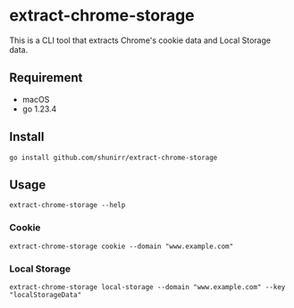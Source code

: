 # extract-chrome-storage

This is a CLI tool that extracts Chrome's cookie data and Local Storage data.

## Requirement

- macOS
- go 1.23.4

## Install

```console
go install github.com/shunirr/extract-chrome-storage
```

## Usage

```console
extract-chrome-storage --help
```

### Cookie

```console
extract-chrome-storage cookie --domain "www.example.com"
```

### Local Storage

```console
extract-chrome-storage local-storage --domain "www.example.com" --key "localStorageData"
```
